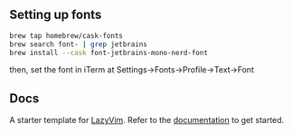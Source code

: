 ## Setting up fonts
```bash
brew tap homebrew/cask-fonts
brew search font- | grep jetbrains
brew install --cask font-jetbrains-mono-nerd-font
```
then, set the font in iTerm at Settings->Fonts->Profile->Text->Font

## Docs
A starter template for [LazyVim](https://github.com/LazyVim/LazyVim).
Refer to the [documentation](https://lazyvim.github.io/installation) to get started.
